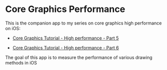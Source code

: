 # Core Graphics Performance

This is the companion app to my series on core graphics high performance on iOS:

- [Core Graphics Tutorial - High performance - Part 5](https://blog.solarjsc.vn/core-graphics-tutorial---part-5/)

- [Core Graphics Tutorial - High performance - Part 6](https://blog.solarjsc.vn/core-graphics-tutorial---part-6/)

The goal of this app is to measure the performance of various drawing methods in iOS

